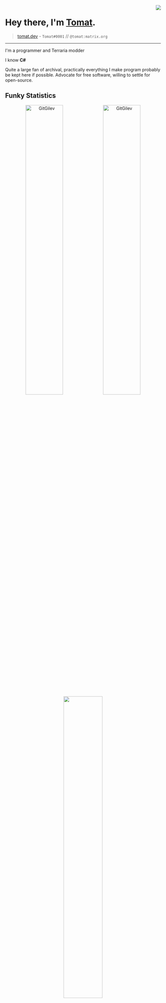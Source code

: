 

<img align="right" src="https://komarev.com/ghpvc/?username=GitGilev" />

# Hey there, I'm [Tomat](https://tomat.dev/).

> [tomat.dev](https://tomat.dev) - `Tomat#0001` // `@tomat:matrix.org`

---

I'm a programmer and Terraria modder

I know **C#**

Quite a large fan of archival, practically everything I make program probably be kept here if possible. Advocate for free software, willing to settle for open-source.

<!-- ## Projects
I actively work on and have worked on several projects in the past, including, but not limited to:
* [**Felt**](https://github.com/feltpowered/felt), and other projects under the [_FeltPowered_](https://github.com/feltpowered) organization, which work in unison to create a "universal" mod loader and runtime patcher for C# applications.
* [**Terraclient**](https://github.com/Steviegt6/Terraclient), a utility client for Terraria (no longer maintained, not fun to work on). This made use of tModLoader's patching system.
* [**TML.Patcher**](https://github.com/Steviegt6/TML.Patcher), a program for unpacking and manipulating `.tmod` files, designed to heavily aid in reverse-engineering mods.
* [**CataclysmMod**](https://github.com/Steviegt6/CataclysmMod), an experimental Terraria mod which makes heavy use of interesting assembly loading manipulation and knowledge of how the CLR understands type loading to achieve add-on functionality.
* [**Terraprisma**](https://github.com/rejuvena/terraprisma), a tModLoader bootstrapper which enabled the use of assembly transformation before tML loaded, akin to Minecraft's coremodding.
* [**Tea Framework**](https://github.com/rejuvena/tea-framework), a progressive modding library and framework for tModLoader mods.
* [**Rejuvena**](https://github.com/rejuvena/rejuvena), an advanced content mod for Terraria. -->

## Funky Statistics
<div align="center">
  <img width="49%"  src="https://github-readme-stats.vercel.app/api?username=GitGilev&show_icons=true&theme=tokyonight&hide_border=true" alt="GitGilev" />
  <img width="49%"  src="https://github-readme-streak-stats.herokuapp.com/?user=GitGilev&hide_border=true&theme=tokyonight" alt="GitGilev" />
  <img width="50%"  src="https://github-readme-stats.vercel.app/api/wakatime?username=1a700e3f-1c0c-41ef-b236-59732a9e9e55.svg&theme=tokyonight&langs_count=8&hide_border=true" />
</div>

<!-- <img width="33%" align="left" src="https://github-readme-stats.vercel.app/api/top-langs/?username=GitGilev&theme=tokyonight" alt="GitGilev" /> -->

